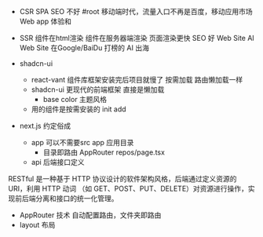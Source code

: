 - CSR SPA SEO 不好 #root
    移动端时代，流量入口不再是百度，移动应用市场
    Web app 体验和

- SSR 组件在html渲染
    组件在服务器端渲染
    页面渲染更快  SEO 好
    Web Site
    AI Web Site 在Google/BaiDu  打榜的
    AI 出海
  
- shadcn-ui
    - react-vant 组件库框架安装完后项目就慢了
        按需加载  路由懒加载一样
    - shadcn-ui 更现代的前端框架
        直接是懒加载
        - base color 主题风格
    - 用的组件是按需安装的
        init
        add
- next.js 约定俗成
  - app
      可以不需要src
      app 应用目录
      - 目录即路由
        AppRouter
        repos/page.tsx
  - api
      后端接口定义

RESTful 是一种基于 HTTP 协议设计的软件架构风格，后端通过定义资源的 URI，利用 HTTP 动词
（如 GET、POST、PUT、DELETE）对资源进行操作，实现前后端分离和接口的统一化管理。

- AppRouter 技术
    自动配置路由，文件夹即路由
- layout
    布局